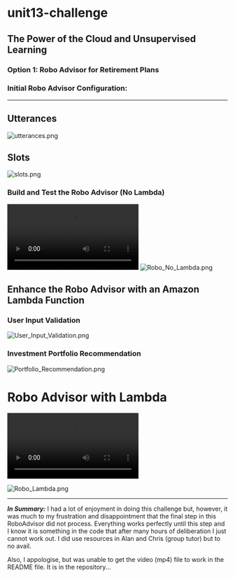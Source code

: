 # unit13-challenge
## The Power of the Cloud and Unsupervised Learning
### Option 1: Robo Advisor for Retirement Plans

### Initial Robo Advisor Configuration:
___ 
## Utterances
![utterances.png](RoboAdvisor/Images/utterances.png)
## Slots
![slots.png](RoboAdvisor/Images/slots.png)

### Build and Test the Robo Advisor (No Lambda)


![Basic_Robo_Advisor.mp4](RoboAdvisor/Images/Basic_Robo_Advisor.mp4)
![Robo_No_Lambda.png](RoboAdvisor/Images/Robo_No_Lambda.png)

## Enhance the Robo Advisor with an Amazon Lambda Function
### User Input Validation
![User_Input_Validation.png](RoboAdvisor/Images/User_Input_Validation.png)

### Investment Portfolio Recommendation
![Portfolio_Recommendation.png](RoboAdvisor/Images/Portfolio_Recommendation.png)

# Robo Advisor with Lambda

![Robo_Advisor.mp4](RoboAdvisor/Robo_Advisor.mp4)

![Robo_Lambda.png](RoboAdvisor/Images/Robo_Lambda.png)

---
***In Summary:*** I had a lot of enjoyment in doing this challenge but, however, it was much to my frustration and disappointment that the final step in this RoboAdvisor did not process.  Everything works perfectly until this step and I know it is something in the code that after many hours of deliberation I just cannot work out.  I did use resources in Alan and Chris (group tutor) but to no avail. 

Also, I appologise, but was unable to get the video (mp4) file to work in the README file.  It is in the repository...
